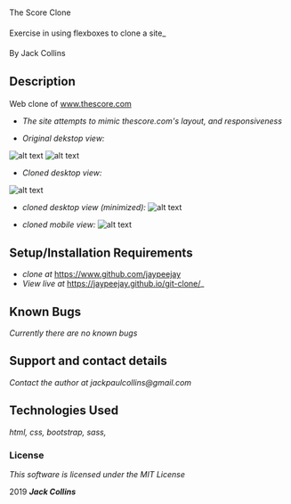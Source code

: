 #

The Score Clone

####

Exercise in using flexboxes to clone a site_

####

By  Jack Collins

## Description

####

Web clone of www.thescore.com

* _The site attempts to mimic thescore.com's layout, and responsiveness_

* _Original dekstop view:_

![alt text](https://i.imgur.com/RGqHxjR.png)
![alt text](https://i.imgur.com/a5TtCUF.jpg)


* _Cloned desktop view:_

![alt text](https://i.imgur.com/eXB0F4e.jpg)

* _cloned desktop view (minimized):_
![alt text](https://i.imgur.com/h8T80hN.jpg)

* _cloned mobile view:_
![alt text](https://i.imgur.com/F4Hmp0p.jpg)





## Setup/Installation Requirements

* _clone at_  https://www.github.com/jaypeejay
* _View live at_ https://jaypeejay.github.io/git-clone/_


## Known Bugs

_Currently there are no known bugs_

## Support and contact details

_Contact the author at jackpaulcollins@gmail.com_


## Technologies Used

_html, css, bootstrap, sass,_

### License

*This software is licensed under the MIT License*

2019 **_Jack Collins_**
